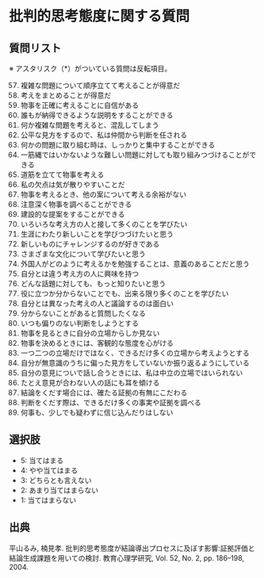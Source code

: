 # 批判的思考態度に関する質問

## 質問リスト
※ アスタリスク（*）がついている質問は反転項目。

57. 複雑な問題について順序立てて考えることが得意だ
58. 考えをまとめることが得意だ
59. 物事を正確に考えることに自信がある
60. 誰もが納得できるような説明をすることができる
61. 何か複雑な問題を考えると、混乱してしまう
62. 公平な見方をするので、私は仲間から判断を任される
63. 何かの問題に取り組む時は、しっかりと集中することができる
64. 一筋縄ではいかないような難しい問題に対しても取り組みつづけることができる
65. 道筋を立てて物事を考える
66. 私の欠点は気が散りやすいことだ
67. 物事を考えるとき、他の案について考える余裕がない
68. 注意深く物事を調べることができる
69. 建設的な提案をすることができる
70. いろいろな考え方の人と接して多くのことを学びたい
71. 生涯にわたり新しいことを学びつづけたいと思う
72. 新しいものにチャレンジするのが好きである
73. さまざまな文化について学びたいと思う
74. 外国人がどのように考えるかを勉強することは、意義のあることだと思う
75. 自分とは違う考え方の人に興味を持つ
76. どんな話題に対しても、もっと知りたいと思う
77. 役に立つか分からないことでも、出来る限り多くのことを学びたい
78. 自分とは異なった考えの人と議論するのは面白い
79. 分からないことがあると質問したくなる
80. いつも偏りのない判断をしようとする
81. 物事を見るときに自分の立場からしか見ない
82. 物事を決めるときには、客観的な態度を心がける
83. 一つ二つの立場だけではなく、できるだけ多くの立場から考えようとする
84. 自分が無意識のうちに偏った見方をしていないか振り返るようにしている
85. 自分の意見についで話し合うときには、私は中立の立場ではいられない
86. たとえ意見が合わない人の話にも耳を傾ける
87. 結論をくだす場合には、確たる証拠の有無にこだわる
88. 判断をくだす際は、できるだけ多くの事実や証拠を調べる
89. 何事も、少しでも疑わずに信じ込んだりはしない

## 選択肢
* 5: 当てはまる
* 4: やや当てはまる
* 3: どちらとも言えない
* 2: あまり当てはまらない
* 1: 当てはまらない

## 出典
平山るみ, 楠見孝. 批判的思考態度が結論導出プロセスに及ぼす影響:証拠評価と結論生成課題を用いての検討. 教育心理学研究, Vol. 52, No. 2, pp. 186–198, 2004.
